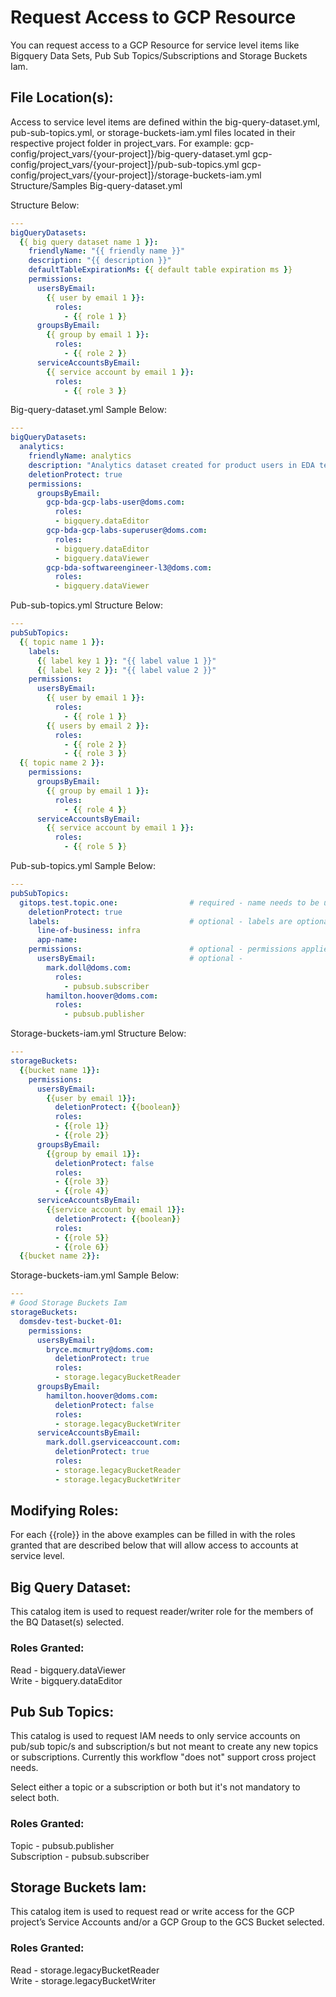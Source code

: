 # Request Access to GCP Resource

You can request access to a GCP Resource for service level items like Bigquery Data Sets, Pub Sub Topics/Subscriptions and Storage Buckets Iam.
## File Location(s):
Access to service level items are defined within the big-query-dataset.yml, pub-sub-topics.yml, or storage-buckets-iam.yml files located in their respective project folder in project_vars.
For example:
gcp-config/project_vars/{your-project]}/big-query-dataset.yml
gcp-config/project_vars/{your-project]}/pub-sub-topics.yml
gcp-config/project_vars/{your-project]}/storage-buckets-iam.yml
Structure/Samples
Big-query-dataset.yml 

Structure Below:
```yaml
---
bigQueryDatasets:
  {{ big query dataset name 1 }}:
    friendlyName: "{{ friendly name }}"
    description: "{{ description }}"
    defaultTableExpirationMs: {{ default table expiration ms }}
    permissions:
      usersByEmail:
        {{ user by email 1 }}:
          roles:
            - {{ role 1 }}
      groupsByEmail:
        {{ group by email 1 }}:
          roles:
            - {{ role 2 }}
      serviceAccountsByEmail:
        {{ service account by email 1 }}:
          roles:
            - {{ role 3 }}
```
Big-query-dataset.yml Sample Below:
```yaml
---
bigQueryDatasets:
  analytics:
    friendlyName: analytics
    description: "Analytics dataset created for product users in EDA team"
    deletionProtect: true
    permissions:
      groupsByEmail:
        gcp-bda-gcp-labs-user@doms.com:
          roles:
          - bigquery.dataEditor
        gcp-bda-gcp-labs-superuser@doms.com:
          roles:
          - bigquery.dataEditor
          - bigquery.dataViewer
        gcp-bda-softwareengineer-l3@doms.com:
          roles:
          - bigquery.dataViewer
```
Pub-sub-topics.yml Structure Below:
```yaml
---
pubSubTopics:
  {{ topic name 1 }}:
    labels:
      {{ label key 1 }}: "{{ label value 1 }}"
      {{ label key 2 }}: "{{ label value 2 }}"
    permissions:
      usersByEmail:
        {{ user by email 1 }}:
          roles:
            - {{ role 1 }}
        {{ users by email 2 }}:
          roles:
            - {{ role 2 }}
            - {{ role 3 }}
  {{ topic name 2 }}:
    permissions:
      groupsByEmail:
        {{ group by email 1 }}:
          roles:
            - {{ role 4 }}
      serviceAccountsByEmail:
        {{ service account by email 1 }}:
          roles:
            - {{ role 5 }}
```
Pub-sub-topics.yml Sample Below:
```yaml
---
pubSubTopics:
  gitops.test.topic.one:                # required - name needs to be unique to project
    deletionProtect: true
    labels:                             # optional - labels are optional
      line-of-business: infra
      app-name:
    permissions:                        # optional - permissions applied at topic level are optional
      usersByEmail:                     # optional -
        mark.doll@doms.com:
          roles:
            - pubsub.subscriber
        hamilton.hoover@doms.com:
          roles:
            - pubsub.publisher
```

Storage-buckets-iam.yml Structure Below:
```yaml
---
storageBuckets:
  {{bucket name 1}}:
    permissions:
      usersByEmail:
        {{user by email 1}}:
          deletionProtect: {{boolean}}
          roles:
          - {{role 1}}
          - {{role 2}}
      groupsByEmail:
        {{group by email 1}}:
          deletionProtect: false
          roles:
          - {{role 3}}
          - {{role 4}}
      serviceAccountsByEmail:
        {{service account by email 1}}:
          deletionProtect: {{boolean}}
          roles:
          - {{role 5}}
          - {{role 6}}
  {{bucket name 2}}:
```
Storage-buckets-iam.yml Sample Below:
```yaml
---
# Good Storage Buckets Iam
storageBuckets:
  domsdev-test-bucket-01:
    permissions:
      usersByEmail:
        bryce.mcmurtry@doms.com:
          deletionProtect: true
          roles:
          - storage.legacyBucketReader
      groupsByEmail:
        hamilton.hoover@doms.com:
          deletionProtect: false
          roles:
          - storage.legacyBucketWriter
      serviceAccountsByEmail:
        mark.doll.gserviceaccount.com:
          deletionProtect: true
          roles:
          - storage.legacyBucketReader
          - storage.legacyBucketWriter
```
## Modifying Roles:
For each {{role}} in the above examples can be filled in with the roles granted that are described below that will allow access to accounts at service level.
## Big Query Dataset:
This catalog item is used to request reader/writer role for the members of the BQ Dataset(s) selected.

### Roles Granted:
Read - bigquery.dataViewer\
Write - bigquery.dataEditor

## Pub Sub Topics:
This catalog is used to request  IAM needs to only service accounts on pub/sub topic/s and subscription/s but not meant to create any new topics or subscriptions. Currently this workflow "does not" support cross project needs.

Select either a topic or a subscription or both but it's not mandatory to select both.

### Roles Granted:
Topic - pubsub.publisher\
Subscription - pubsub.subscriber

## Storage Buckets Iam:
This catalog item is used to request read or write access for the GCP project’s Service Accounts and/or a GCP Group to the GCS Bucket selected.

### Roles Granted:
Read - storage.legacyBucketReader\
Write - storage.legacyBucketWriter

